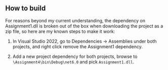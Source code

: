 ## How to build

For reasons beyond my current understanding, the dependency on Assignment1.dll is broken out of the box when downloading the project as a zip file, so here are my known steps to make it work:

1. In Visual Studio 2022, go to Dependencies -> Assemblies under both projects, and right click remove the Assignment1 dependency.

2. Add a new project dependency for both projects, browse to `\Assignment4\bin\Debug\net6.0` and pick `Assignment1.dll`.
